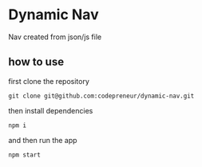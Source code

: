 # Dynamic Nav
Nav created from json/js file

## how to use

first clone the repository
```
git clone git@github.com:codepreneur/dynamic-nav.git
```

then install dependencies

```
npm i
```

and then run the app

```
npm start
```


